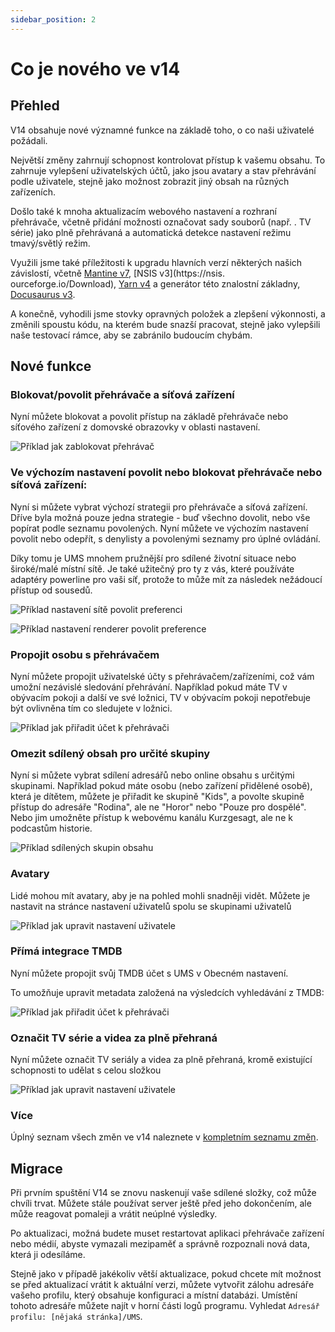 ```yaml
---
sidebar_position: 2
---
```


# Co je nového ve v14

## Přehled

V14 obsahuje nové významné funkce na základě toho, o co naši uživatelé požádali.

Největší změny zahrnují schopnost kontrolovat přístup k vašemu obsahu. To zahrnuje vylepšení uživatelských účtů, jako jsou avatary a stav přehrávání podle uživatele, stejně jako možnost zobrazit jiný obsah na různých zařízeních.

Došlo také k mnoha aktualizacím webového nastavení a rozhraní přehrávače, včetně přidání možnosti označovat sady souborů (např. . TV série) jako plně přehrávaná a automatická detekce nastavení režimu tmavý/světlý režim.

Využili jsme také příležitosti k upgradu hlavních verzí některých našich závislostí, včetně [Mantine v7](https://mantine.dev/), [NSIS v3](https://nsis. ourceforge.io/Download), [Yarn v4](https://yarnpkg.com/) a generátor této znalostní základny, [Docusaurus v3](https://docusaurus.io/).

A konečně, vyhodili jsme stovky opravných položek a zlepšení výkonnosti, a změnili spoustu kódu, na kterém bude snazší pracovat, stejně jako vylepšili naše testovací rámce, aby se zabránilo budoucím chybám.

## Nové funkce

### Blokovat/povolit přehrávače a síťová zařízení

Nyní můžete blokovat a povolit přístup na základě přehrávače nebo síťového zařízení z domovské obrazovky v oblasti nastavení.

![Příklad jak zablokovat přehrávač](@site/docs/img/whats-new-in-v14-block-renderer.png)

### Ve výchozím nastavení povolit nebo blokovat přehrávače nebo síťová zařízení:

Nyní si můžete vybrat výchozí strategii pro přehrávače a síťová zařízení. Dříve byla možná pouze jedna strategie - buď všechno dovolit, nebo vše popírat podle seznamu povolených. Nyní můžete ve výchozím nastavení povolit nebo odepřít, s denylisty a povolenými seznamy pro úplné ovládání.

Díky tomu je UMS mnohem pružnější pro sdílené životní situace nebo široké/malé místní sítě. Je také užitečný pro ty z vás, které používáte adaptéry powerline pro vaši síť, protože to může mít za následek nežádoucí přístup od sousedů.

![Příklad nastavení sítě povolit preferenci](@site/docs/img/whats-new-in-v14-network-allowblock-preference.png)

![Příklad nastavení renderer povolit preference](@site/docs/img/whats-new-in-v14-renderer-allow-preference.png)

### Propojit osobu s přehrávačem

Nyní můžete propojit uživatelské účty s přehrávačem/zařízeními, což vám umožní nezávislé sledování přehrávání. Například pokud máte TV v obývacím pokoji a další ve své ložnici, TV v obývacím pokoji nepotřebuje být ovlivněna tím co sledujete v ložnici.

![Příklad jak přiřadit účet k přehrávači](@site/docs/img/whats-new-in-v14-assign-account-to-renderer.png)

### Omezit sdílený obsah pro určité skupiny

Nyní si můžete vybrat sdílení adresářů nebo online obsahu s určitými skupinami. Například pokud máte osobu (nebo zařízení přidělené osobě), která je dítětem, můžete je přiřadit ke skupině "Kids", a povolte skupině přístup do adresáře "Rodina", ale ne "Horor" nebo "Pouze pro dospělé". Nebo jim umožněte přístup k webovému kanálu Kurzgesagt, ale ne k podcastům historie.

![Příklad sdílených skupin obsahu](@site/docs/img/whats-new-in-v14-shared-content-group.png)

### Avatary

Lidé mohou mít avatary, aby je na pohled mohli snadněji vidět. Můžete je nastavit na stránce nastavení uživatelů spolu se skupinami uživatelů

![Příklad jak upravit nastavení uživatele](@site/docs/img/whats-new-in-v14-user-avatar.png)

### Přímá integrace TMDB

Nyní můžete propojit svůj TMDB účet s UMS v Obecném nastavení.

To umožňuje upravit metadata založená na výsledcích vyhledávání z TMDB:

![Příklad jak přiřadit účet k přehrávači](@site/docs/img/whats-new-in-v14-tmdb-edit-metadata.png)

### Označit TV série a videa za plně přehraná

Nyní můžete označit TV seriály a videa za plně přehraná, kromě existující schopnosti to udělat s celou složkou

![Příklad jak upravit nastavení uživatele](@site/docs/img/whats-new-in-v14-mark-tv-series-fully-played.png)

### Více

Úplný seznam všech změn ve v14 naleznete v [kompletním seznamu změn](https://github.com/UniversalMediaServer/UniversalMediaServer/blob/main/CHANGELOG.md).

## Migrace

Při prvním spuštění V14 se znovu naskenují vaše sdílené složky, což může chvíli trvat. Můžete stále používat server ještě před jeho dokončením, ale může reagovat pomaleji a vrátit neúplné výsledky.

Po aktualizaci, možná budete muset restartovat aplikaci přehrávače zařízení nebo médií, abyste vymazali mezipaměť a správně rozpoznali nová data, která ji odesíláme.

Stejně jako v případě jakékoliv větší aktualizace, pokud chcete mít možnost se před aktualizací vrátit k aktuální verzi, můžete vytvořit zálohu adresáře vašeho profilu, který obsahuje konfiguraci a místní databázi. Umístění tohoto adresáře můžete najít v horní části logů programu. Vyhledat `Adresář profilu: [nějaká stránka]/UMS`.
